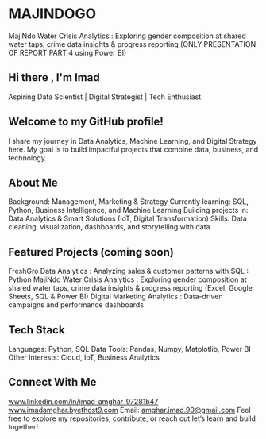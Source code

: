# MAJINDOGO
MajiNdo Water Crisis Analytics : Exploring gender composition at shared water taps, crime data insights &amp; progress reporting (ONLY PRESENTATION OF REPORT PART 4 using Power BI)

## Hi there , I'm Imad
Aspiring Data Scientist | Digital Strategist | Tech Enthusiast

## Welcome to my GitHub profile!
I share my journey in Data Analytics, Machine Learning, and Digital Strategy here.
My goal is to build impactful projects that combine data, business, and technology.

## About Me
Background: Management, Marketing & Strategy
Currently learning: SQL, Python, Business Intelligence, and Machine Learning
Building projects in: Data Analytics & Smart Solutions (IoT, Digital Transformation)
Skills: Data cleaning, visualization, dashboards, and storytelling with data
## Featured Projects (coming soon)
FreshGro Data Analytics : Analyzing sales & customer patterns with SQL : Python
MajiNdo Water Crisis Analytics : Exploring gender composition at shared water taps, crime data insights & progress reporting (Excel, Google Sheets, SQL & Power BI)
Digital Marketing Analytics : Data-driven campaigns and performance dashboards
## Tech Stack
Languages: Python, SQL
Data Tools: Pandas, Numpy, Matplotlib, Power BI
Other Interests: Cloud, IoT, Business Analytics
## Connect With Me
www.linkedin.com/in/imad-amghar-97281b47
www.imadamghar.byethost9.com
Email: amghar.imad.90@gmail.com
Feel free to explore my repositories, contribute, or reach out let’s learn and build together!
